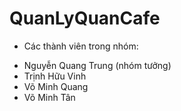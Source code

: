 # QuanLyQuanCafe
- Các thành viên trong nhóm:
 + Nguyễn Quang Trung (nhóm tưởng)
 + Trịnh Hữu Vinh
 + Võ Minh Quang
 + Võ Minh Tân
